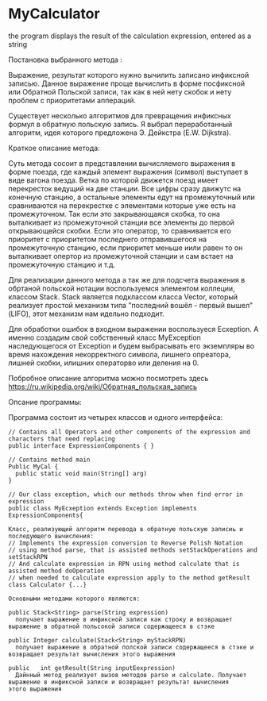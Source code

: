 # MyCalculator
the program displays the result of the calculation expression, entered as a string

Постановка выбранного метода :

  Выражение, результат которого нужно вычилить записано инфиксной записью. Данное выражение проще вычислить в форме посфиксной или Обратной Польской записи, так как в ней нету скобок и нету проблем с приоритетами аппераций.
  
  Существует несколько алгоритмов для превращения инфиксных формул в обратную польскую запись. Я выбрал переработанный алгоритм, идея которого предложена Э. Дейкстра (E.W. Dijkstra). 
  
Краткое описание метода:

  Суть метода сосоит в представлении вычисляемого выражения в форме поезда, где каждый элемент выражения (символ) выступает в виде вагона поезда. Ветка по которой движется поезд имеет перекресток ведущий на две станции. Все цифры сразу движутс на конечную станцию, а остальные элементы едут на промежуточный или сравниваются на перекрестке с элементами которые уже есть на промежуточном. Так если это закрывающаяся скобка, то она выталкивает из промежуточной станции все элементы до первой открывающейся скобки. Если это оператор, то сравнивается его приоритет с приоритетом последнего отправившегося на промежуточную станцию, если приоритет меньше иили равен то он выталкивает опертор из промежуточной станции и сам встает на промежуточную станцию и т.д.
  
  Для реализации данного метода а так же для подсчета выражения в обртаной польской нотации воспользуемся элементом коллеции, классом Stack. Stack является подклассом класса Vector, который реализует простой механизм типа "последний вошёл - первый вышел" (LIFO), этот механизм нам идельно подходит.
  
  Для обработки ошибок в входном выражении воспользуеся Ecxeption. А именно создадим свой собственный класс MyException наследующегося от Exception и будем выбрасывать его экземпляры во время нахождения некорректного символа, лишнего опреатора, лишней скобки, илишних операторво или деления на 0.
  
  Побробное описание алгоритма можно посмотреть здесь https://ru.wikipedia.org/wiki/Обратная_польская_запись
  
Опсание программы:

  Программа состоит из четырех классов и одного интерфейса:
  
    // Contains all Operators and other components of the expression and characters that need replacing
    public interface ExpressionComponents { }
    
    // Contains method main
    Public MyCal {
      public static void main(String[] arg)
    }
    
    // Our class exception, which our methods throw when find error in expression
    public class MyEcxeption extends Exception implements  ExpressionComponents{
    
    Класс, реализующий алгоритм перевода в обратную польскую записиь и последующего вычисления:
    // Implements the expression conversion to Reverse Polish Notation
    // using method parse, that is assisted methods setStackOperations and setStackRPN
    // And calculate expression in RPN using method calculate that is assisted method doOperation
    // when needed to calculate expression apply to the method getResult
    class Calculator {...}
    
    Основными методами которого являются:
    
    public Stack<String> parse(String expression)
      получает выражение в инфиксной записи как строку и возвращает выражение в обратной польсокой записи содержащееся в стэке
  
    public Integer calculate(Stack<String> myStackRPN)
      получает выражение в обратной полской записи содержащееся в стэке и возвращает результат вычисления этого выражения
  
    public   int getResult(String inputEexpression)
      Дайнный метод реализует вызов методов parse и calculate. Получает выражение в инфиксной записи и возвращает результат вычисления           этого выражения
